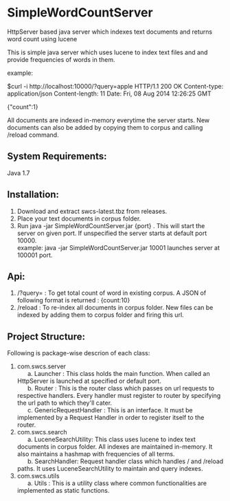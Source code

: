 SimpleWordCountServer
=====================

HttpServer based java server which indexes text documents and returns word count using lucene


This is simple java server which uses lucene to index text files and and provide frequencies of words in them.

example:

$curl -i http://localhost:10000/?query=apple
HTTP/1.1 200 OK
Content-type: application/json
Content-length: 11
Date: Fri, 08 Aug 2014 12:26:25 GMT

{"count":1}

All documents are indexed in-memory everytime the server starts. New documents can also be added by copying them to corpus and calling /reload command.

System Requirements:
-------------------
Java 1.7

Installation:
------
1. Download and extract swcs-latest.tbz from releases.
2. Place your text documents in corpus folder.
3. Run java -jar SimpleWordCountServer.jar {port} . This will start the server on given port. If unspecified the server starts at default port 10000.<br/> 
example: java -jar SimpleWordCountServer.jar 10001 launches server at 100001 port.

Api:
--------
1. /?query= : To get total count of word in existing corpus. A JSON of following format is returned : {count:10}
2. /reload : To re-index all documents in corpus folder. New files can be indexed by adding them to corpus folder and firing this url.


Project Structure:
------------------
Following is package-wise descrion of each class:<br/>
1. com.swcs.server<br/>
    &nbsp;&nbsp;&nbsp;&nbsp;&nbsp;&nbsp;a. Launcher : This class holds the main function. When called an HttpServer is launched at specified or default port.<br/>
    &nbsp;&nbsp;&nbsp;&nbsp;&nbsp;&nbsp;b. Router : This is the router class which passes on url requests to respective handlers. Every handler must register to router by specifying the url path to which they'll cater.<br/>
    &nbsp;&nbsp;&nbsp;&nbsp;&nbsp;&nbsp;c. GenericRequestHandler : This is an interface. It must be implemented by a Request Handler in order to register itself to the router.<br/>
2. com.swcs.search<br/>
    &nbsp;&nbsp;&nbsp;&nbsp;&nbsp;&nbsp;a. LuceneSearchUtility: This class uses lucene to index text documents in corpus folder. All indexes are maintained in-memory. It also maintains a hashmap with frequencies of all terms.<br/>
    &nbsp;&nbsp;&nbsp;&nbsp;&nbsp;&nbsp;b. SearchHandler: Request handler class which handles / and /reload paths. It uses LuceneSearchUtility to maintain and query indexes.<br/>
3. com.swcs.utils<br/>
    &nbsp;&nbsp;&nbsp;&nbsp;&nbsp;&nbsp;a. Utils : This is a utility class where common functionalities are implemented as static functions.<br/>
